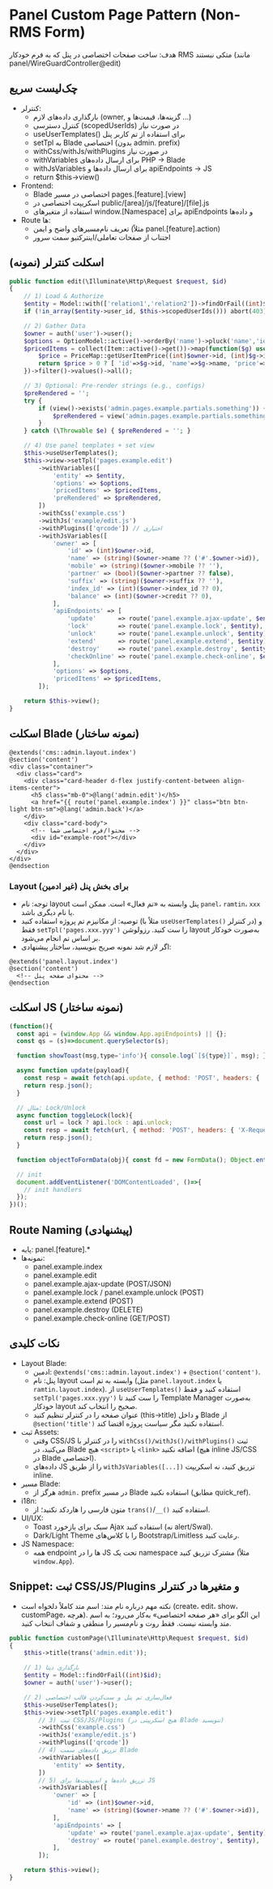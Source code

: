 # Panel Custom Page Pattern (Non-RMS Form)

هدف: ساخت صفحات اختصاصی در پنل که به فرم خودکار RMS متکی نیستند (مانند panel/WireGuardController@edit)

## چک‌لیست سریع
- کنترلر:
  - بارگذاری داده‌های لازم (owner, گزینه‌ها، قیمت‌ها و ...)
  - کنترل دسترسی (scopedUserIds) در صورت نیاز
  - useUserTemplates() برای استفاده از تم کاربر پنل
  - setTpl به Blade اختصاصی (بدون admin. prefix)
  - withCss/withJs/withPlugins در صورت نیاز
  - withVariables برای ارسال داده‌های PHP → Blade
  - withJsVariables برای ارسال داده‌ها و apiEndpoints → JS
  - return $this->view()
- Frontend:
  - Blade اختصاصی در مسیر pages.[feature].[view]
  - اسکریپت اختصاصی در public/[area]/js/[feature]/[file].js
  - استفاده از متغیرهای window.[Namespace] برای apiEndpoints و داده‌ها
- Route ها:
  - تعریف نام‌مسیرهای واضح و ایمن (مثلاً panel.[feature].action)
  - اجتناب از صفحات تعاملی/اینترکتیو سمت سرور

## اسکلت کنترلر (نمونه)
```php path=null start=null
public function edit(\Illuminate\Http\Request $request, $id)
{
    // 1) Load & Authorize
    $entity = Model::with(['relation1','relation2'])->findOrFail((int)$id);
    if (!in_array($entity->user_id, $this->scopedUserIds())) abort(403);

    // 2) Gather Data
    $owner = auth('user')->user();
    $options = OptionModel::active()->orderBy('name')->pluck('name','id');
    $pricedItems = collect(Item::active()->get())->map(function($g) use ($owner){
        $price = PriceMap::getUserItemPrice((int)$owner->id, (int)$g->id);
        return $price > 0 ? [ 'id'=>$g->id, 'name'=>$g->name, 'price'=>(int)$price ] : null;
    })->filter()->values()->all();

    // 3) Optional: Pre-render strings (e.g., configs)
    $preRendered = '';
    try {
        if (view()->exists('admin.pages.example.partials.something')) {
            $preRendered = view('admin.pages.example.partials.something',[ /* ... */ ])->render();
        }
    } catch (\Throwable $e) { $preRendered = ''; }

    // 4) Use panel templates + set view
    $this->useUserTemplates();
    $this->view->setTpl('pages.example.edit')
        ->withVariables([
            'entity' => $entity,
            'options' => $options,
            'pricedItems' => $pricedItems,
            'preRendered' => $preRendered,
        ])
        ->withCss('example.css')
        ->withJs('example/edit.js')
        ->withPlugins(['qrcode']) // اختیاری
        ->withJsVariables([
            'owner' => [
                'id' => (int)$owner->id,
                'name' => (string)($owner->name ?? ('#'.$owner->id)),
                'mobile' => (string)($owner->mobile ?? ''),
                'partner' => (bool)($owner->partner ?? false),
                'suffix' => (string)($owner->suffix ?? ''),
                'index_id' => (int)($owner->index_id ?? 0),
                'balance' => (int)($owner->credit ?? 0),
            ],
            'apiEndpoints' => [
                'update'      => route('panel.example.ajax-update', $entity),
                'lock'        => route('panel.example.lock', $entity),
                'unlock'      => route('panel.example.unlock', $entity),
                'extend'      => route('panel.example.extend', $entity),
                'destroy'     => route('panel.example.destroy', $entity),
                'checkOnline' => route('panel.example.check-online', $entity),
            ],
            'options' => $options,
            'pricedItems' => $pricedItems,
        ]);

    return $this->view();
}
```

## اسکلت Blade (نمونه ساختار)
```blade path=null start=null
@extends('cms::admin.layout.index')
@section('content')
<div class="container">
  <div class="card">
    <div class="card-header d-flex justify-content-between align-items-center">
      <h5 class="mb-0">@lang('admin.edit')</h5>
      <a href="{{ route('panel.example.index') }}" class="btn btn-light btn-sm">@lang('admin.back')</a>
    </div>
    <div class="card-body">
      <!-- محتوا/فرم اختصاصی شما -->
      <div id="example-root"></div>
    </div>
  </div>
</div>
@endsection
```

### Layout برای بخش پنل (غیر ادمین)
- توجه: نام layout پنل وابسته به «تم فعال» است. ممکن است `panel`، `ramtin`، `xxx` یا نام دیگری باشد.
- توصیه: از مکانیزم تم پروژه استفاده کنید (مثلاً با `useUserTemplates()` در کنترلر) و فقط `setTpl('pages.xxx.yyy')` را ست کنید. رزولوشن layout به‌صورت خودکار بر اساس تم انجام می‌شود.
- اگر لازم شد نمونه صریح بنویسید، ساختار پیشنهادی:
```blade path=null start=null
@extends('panel.layout.index')
@section('content')
  <!-- محتوای صفحه پنل -->
@endsection
```

## اسکلت JS (نمونه ساختار)
```js path=null start=null
(function(){
  const api = (window.App && window.App.apiEndpoints) || {};
  const qs = (s)=>document.querySelector(s);

  function showToast(msg,type='info'){ console.log(`[${type}]`, msg); }

  async function update(payload){
    const resp = await fetch(api.update, { method: 'POST', headers: { 'X-Requested-With': 'XMLHttpRequest' }, body: objectToFormData(payload) });
    return resp.json();
  }

  // مثال: Lock/Unlock
  async function toggleLock(lock){
    const url = lock ? api.lock : api.unlock;
    const resp = await fetch(url, { method: 'POST', headers: { 'X-Requested-With': 'XMLHttpRequest' } });
    return resp.json();
  }

  function objectToFormData(obj){ const fd = new FormData(); Object.entries(obj||{}).forEach(([k,v])=>fd.append(k,v)); return fd; }

  // init
  document.addEventListener('DOMContentLoaded', ()=>{
    // init handlers
  });
})();
```

## Route Naming (پیشنهادی)
- پایه: panel.[feature].*
- نمونه‌ها:
  - panel.example.index
  - panel.example.edit
  - panel.example.ajax-update (POST/JSON)
  - panel.example.lock / panel.example.unlock (POST)
  - panel.example.extend (POST)
  - panel.example.destroy (DELETE)
  - panel.example.check-online (GET/POST)

## نکات کلیدی
- Layout Blade:
  - ادمین: `@extends('cms::admin.layout.index')` + `@section('content')`.
  - پنل: نام layout وابسته به تم است (مثل `panel.layout.index` یا `ramtin.layout.index`). از `useUserTemplates()` استفاده کنید و فقط `setTpl('pages.xxx.yyy')` را ست کنید تا Template Manager به‌صورت خودکار layout صحیح را انتخاب کند.
  - عنوان صفحه را در کنترلر تنظیم کنید (this->title) و داخل Blade از `@section('title')` استفاده نکنید مگر سیاست پروژه اقتضا کند.
- ثبت Assets:
  - وقتی CSS/JS را در کنترلر با `withCss()/withJs()/withPlugins()` ثبت می‌کنید، در Blade هیچ `<script>` یا `<link>` اضافه نکنید (هیچ inline JS/CSS در Blade اختصاصی).
  - داده‌های JS را از طریق `withJsVariables([...])` تزریق کنید، نه اسکریپت inline.
- مسیر Blade:
  - هرگز از `admin.` prefix در مسیر Blade استفاده نکنید (مطابق quick_ref).
- i18n:
  - متون فارسی را هاردکد نکنید؛ از `trans()`/`__()` استفاده کنید.
- UI/UX:
  - Toast سبک برای بازخورد Ajax استفاده کنید (نه alert/Swal).
  - Dark/Light Theme را با کلاس‌های Bootstrap/Limitless رعایت کنید.
- JS Namespace:
  - همه endpoint ها را در JS تحت یک namespace مشترک تزریق کنید (مثلاً `window.App`).

## Snippet: ثبت CSS/JS/Plugins و متغیرها در کنترلر

- نکته مهم درباره نام متد: اسم متد کاملاً دلخواه است (create، edit، show، customPage، هرچه). این الگو برای «هر صفحه اختصاصی» به‌کار می‌رود؛ به اسم متد وابسته نیست. فقط روت و نام‌مسیر را منطقی و شفاف انتخاب کنید.

```php path=null start=null
public function customPage(\Illuminate\Http\Request $request, $id)
{
    $this->title(trans('admin.edit'));

    // 1) بارگذاری دیتا
    $entity = Model::findOrFail((int)$id);
    $owner = auth('user')->user();

    // 2) فعال‌سازی تم پنل و ست‌کردن قالب اختصاصی
    $this->useUserTemplates();
    $this->view->setTpl('pages.example.edit')
        // 3) ثبت CSS/JS/Plugins (هیچ اسکریپتی در Blade ننویسید)
        ->withCss('example.css')
        ->withJs('example/edit.js')
        ->withPlugins(['qrcode'])
        // 4) تزریق داده‌های سمت Blade
        ->withVariables([
            'entity' => $entity,
        ])
        // 5) تزریق داده‌ها و اندپوینت‌ها برای JS
        ->withJsVariables([
            'owner' => [
                'id' => (int)$owner->id,
                'name' => (string)($owner->name ?? ('#'.$owner->id)),
            ],
            'apiEndpoints' => [
                'update' => route('panel.example.ajax-update', $entity),
                'destroy' => route('panel.example.destroy', $entity),
            ],
        ]);

    return $this->view();
}
```
